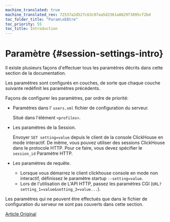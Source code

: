 ```yaml
---
machine_translated: true
machine_translated_rev: 72537a2d527c63c07aa5d2361a8829f3895cf2bd
toc_folder_title: "Param\xE8tre"
toc_priority: 55
toc_title: Introduction
---
```


# Paramètre {#session-settings-intro}

Il existe plusieurs façons d'effectuer tous les paramètres décrits dans cette section de la documentation.

Les paramètres sont configurés en couches, de sorte que chaque couche suivante redéfinit les paramètres précédents.

Façons de configurer les paramètres, par ordre de priorité:

-   Paramètres dans l' `users.xml` fichier de configuration du serveur.

    Situé dans l'élément `<profiles>`.

-   Les paramètres de la Session.

    Envoyer `SET setting=value` depuis le client de la console ClickHouse en mode interactif.
    De même, vous pouvez utiliser des sessions ClickHouse dans le protocole HTTP. Pour ce faire, vous devez spécifier le `session_id` Paramètre HTTP.

-   Les paramètres de requête.

    -   Lorsque vous démarrez le client clickhouse console en mode non interactif, définissez le paramètre startup `--setting=value`.
    -   Lors de l'utilisation de L'API HTTP, passez les paramètres CGI (`URL?setting_1=value&setting_2=value...`).

Les paramètres qui ne peuvent être effectués que dans le fichier de configuration du serveur ne sont pas couverts dans cette section.

[Article Original](https://clickhouse.tech/docs/en/operations/settings/) <!--hide-->
